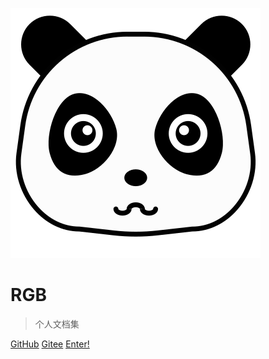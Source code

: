 ![logo](_media/icon.svg)

# RGB

> 个人文档集

[GitHub](https://github.com/iiRGB)
[Gitee](https://gitee.com/iirgb)
[Enter!](tools/nav_page)